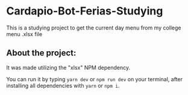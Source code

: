 # Cardapio-Bot-Ferias-Studying
This is a studying project to get the current day menu from my college menu .xlsx file

## About the project:
It was made utilizing the "xlsx" NPM dependency.

You can run it by typing `yarn dev` or `npm run dev` on your terminal, after installing all dependencies with `yarn` or `npm i`.
